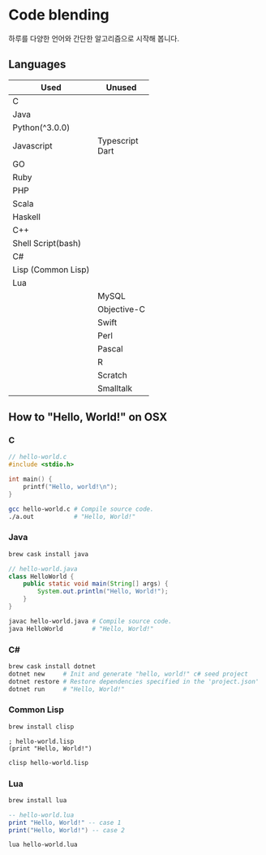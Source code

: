 # Code blending

하루를 다양한 언어와 간단한 알고리즘으로 시작해 봅니다.

## Languages

|Used|Unused|
|---|---|
|C||
|Java||
|Python(^3.0.0)||
|Javascript|Typescript<br>Dart|
|GO||
|Ruby||
|PHP||
|Scala||
|Haskell||
|C++||
|Shell Script(bash)||
|C#||
|Lisp (Common Lisp)||
|Lua||
||MySQL|
||Objective-C|
||Swift|
||Perl|
||Pascal|
||R|
||Scratch|
||Smalltalk|

## How to "Hello, World!" on OSX

### C

```c
// hello-world.c
#include <stdio.h>

int main() {
    printf("Hello, world!\n");
}
```
```bash
gcc hello-world.c # Compile source code.
./a.out           # "Hello, World!"
```

### Java

```bash
brew cask install java
```
```java
// hello-world.java
class HelloWorld {
    public static void main(String[] args) {
        System.out.println("Hello, World!");
    }
}
```
```bash
javac hello-world.java # Compile source code.
java HelloWorld        # "Hello, World!"
```

### C# #

```bash
brew cask install dotnet
dotnet new     # Init and generate "hello, world!" c# seed project
dotnet restore # Restore dependencies specified in the 'project.json'
dotnet run     # "Hello, World!"
```

### Common Lisp

```bash
brew install clisp
```
```Lisp
; hello-world.lisp
(print "Hello, World!")
```
```bash
clisp hello-world.lisp
```

### Lua

```bash
brew install lua
```
```Lua
-- hello-world.lua
print "Hello, World!" -- case 1
print("Hello, World!") -- case 2
```
```bash
lua hello-world.lua
```
